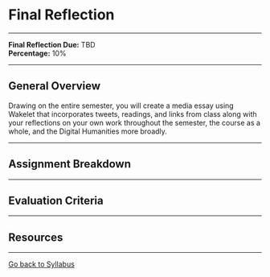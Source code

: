 # Final Reflection

_____

**Final Reflection Due:** TBD <br />
**Percentage:** 10%

_____

## General Overview

Drawing on the entire semester, you will create a media essay using Wakelet that incorporates tweets, readings, and links from class along with your reflections on your own work throughout the semester, the course as a whole, and the Digital Humanities more broadly. 
_____

## Assignment Breakdown

_____

## Evaluation Criteria


_____


## Resources


_____

[Go back to Syllabus](https://deanna-stover.github.io/coursesCNU/2020/idst270fall2020) 
